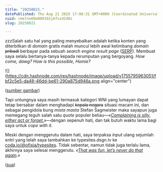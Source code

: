 ```yaml
---
title: "20250821."
datePublished: Thu Aug 21 2025 17:08:31 GMT+0000 (Coordinated Universal Time)
cuid: cmelno69w000102jm7vz42d8z
slug: 20250821

---
```


zzzSalah satu hal yang paling menyebalkan adalah ketika konten yang diterbitkan di *domain* gratis malah muncul lebih awal ketimbang *domain* <s>pribadi</s> berbayar pada sebuah *search engine result page* ([SERP](https://en.wikipedia.org/wiki/Search_engine_results_page)). Membuat saya selalu bertanya-tanya kepada rerumputan yang bergoyang. *How come, dawg? How is this possible, Homie?*

![](https://cdn.hashnode.com/res/hashnode/image/upload/v1755795963051/fbf2c5e5-da48-46dd-be61-290a875d946a.png align="center")

([sumber gambar](https://google.com/search?q=typesites))

Tapi untungnya saya masih termasuk kategori WNI yang lumayan dapat tetap bersabar dalam menghadapi <s>kepala negara</s> situasi macam ini, dan sebagai pengidola bung *mista* *masta* Stefan Sagmeister maka sayapun juga memegang teguh salah satu *quote* populer beliau—*«*[*Complaining is silly, either act or forget.*](https://www.goodreads.com/quotes/248815-complaining-is-silly-either-act-or-forget)*»*—dengan sepenuh hati, dan tak butuh waktu lama bagi saya untuk *cope with it*.

Meski dengan menggerutu dalam hati, saya terpaksa *input* ulang sejumlah entri yang telah saya tambahkan ke typesites.dsgn.lv ke [coda.io/@ofisia/typesites](https://coda.io/@ofisia/typesites). Tidak sebentar, namun tidak juga terlalu lama, akhirnya saya selesai menggerutu. *«*[*That was fun, let’s never do that again*](https://clip.cafe/jackass-number-two-2006/what-did-think-that-fun-lets-never-do-again/)*.»*

([sua](https://sua.ist))